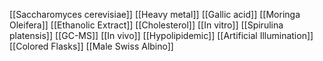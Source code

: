 [[Saccharomyces cerevisiae]]
[[Heavy metal]]
[[Gallic acid]]
[[Moringa Oleifera]]
[[Ethanolic Extract]]
[[Cholesterol]]
[[In vitro]]
[[Spirulina platensis]]
[[GC-MS]]
[[In vivo]]
[[Hypolipidemic]]
[[Artificial Illumination]]
[[Colored Flasks]]
[[Male Swiss Albino]]
